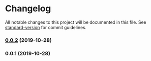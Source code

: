 # Changelog

All notable changes to this project will be documented in this file. See [standard-version](https://github.com/conventional-changelog/standard-version) for commit guidelines.

### [0.0.2](https://github.com/sanscheese/gridsome-source-craftcms-elementapi/compare/v0.0.1...v0.0.2) (2019-10-28)

### 0.0.1 (2019-10-28)
